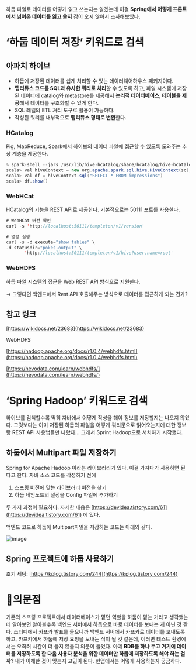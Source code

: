 하둡 파일로 데이터를 어떻게 읽고 쓰는지는 알겠는데 이걸 **Spring에서 어떻게 프론트에서 넘어온 데이터를 읽고 쓸지** 감이 오지 않아서 조사해보았다.

# ‘하둡 데이터 저장’ 키워드로 검색

## 아파치 하이브

- 하둡에 저장된 데이터를 쉽게 처리할 수 있는 데이터웨어하우스 패키지이다.
- **맵리듀스 코드를 SQL과 유사한 쿼리로 처리**할 수 있도록 하고, 파일 시스템에 저장된 데이터에 catalog와 metastore를 제공해서 **논리적 데이터베이스, 테이블을 제공**해서 데이터를 구조화할 수 있게 한다.
- SQL 레벨의 ETL 처리 도구로 활용이 가능하다.
- 작성된 쿼리를 내부적으로 **맵리듀스 형태로 변환**한다.

### HCatalog

Pig, MapReduce, Spark에서 하이브의 데이터 파일에 접근할 수 있도록 도와주는 추상 계층을 제공한다.

```java
% spark-shell --jars /usr/lib/hive-hcatalog/share/hcatalog/hive-hcatalog-core-1.0.0-amzn-3.jar
scala> val hiveContext = new org.apache.spark.sql.hive.HiveContext(sc); 
scala> val df = hiveContext.sql("SELECT * FROM impressions") 
scala> df.show()
```

### WebHCat

HCatalog의 기능을 REST API로 제공한다. 기본적으로는 50111 포트를 사용한다.

```java
# WebHCat 버전 확인 
curl -s 'http://localhost:50111/templeton/v1/version'

# 명령 실행 
curl -s -d execute="show tables" \
-d statusdir="pokes.output" \
       'http://localhost:50111/templeton/v1/hive?user.name=root'
```

### WebHDFS

하둡 파일 시스템의 접근을 Web REST API 방식으로 지원한다.

→ 그렇다면 백엔드에서 Rest API 호출해주는 방식으로 데이터를 접근하게 되는 건가?

## 참고 링크

[https://wikidocs.net/23683](https://wikidocs.net/23683)

WebHDFS 

[https://hadoop.apache.org/docs/r1.0.4/webhdfs.html](https://hadoop.apache.org/docs/r1.0.4/webhdfs.html) 

[https://hevodata.com/learn/webhdfs/](https://hevodata.com/learn/webhdfs/)

# ‘Spring Hadoop’ 키워드로 검색

하이브를 검색할수록 딱히 자바에서 어떻게 작성을 해야 정보를 저장할지는 나오지 않았다. 그것보다는 이미 저장된 하둡의 파일을 어떻게 쿼리문으로 읽어오는지에 대한 정보랑 REST API 사용법들만 나왔다... 그래서 Sprint Hadoop으로 서치하기 시작했다.

## 하둡에서 Multipart 파일 저장하기

Spring for Apache Hadoop 이라는 라이브러리가 있다. 이걸 가져다가 사용하면 된다고 한다. 자바 소스 코드를 작성하기 전에 

1. 스프링 버전에 맞는 라이브러리 버전을 찾기
2. 하둡 네임노드의 설정을 Config 파일에 추가하기

두 가지 과정이 필요하다. 자세한 내용은 [https://devidea.tistory.com/61](https://devidea.tistory.com/61) 에 있다.

백엔드 코드로 하둡에 Multipart파일을 저장하는 코드는 아래와 같다. 

![image](https://user-images.githubusercontent.com/55578809/157881950-759c283c-844e-4be4-a692-b37ffa897add.png)


## Spring 프로젝트에 하둡 사용하기

초기 세팅: [https://kplog.tistory.com/244](https://kplog.tistory.com/244) 

# 🤔의문점

기존의 스프링 프로젝트에서 데이터베이스가 맡던 역할을 하둡이 맡는 거라고 생각했는데 알아보면 알아볼수록 백엔드 서버에서 하둡으로 바로 데이터를 보내는 게 아닌 것 같다. 스터디에서 카프카 발표를 들으니까 백엔드 서버에서 카프카로 데이터를 보내도록 하고, 카프카에서 하둡에 저장 요청을 보내는 식이 될 것 같은데, 이러면 테스트 환경에서는 오히려 시간이 더 들지 않을지 의문이 들었다. 아예 **RDB를 하나 두고 거기에 데이터를 저장하도록 한 다음 사용자 분석을 위한 데이터만 하둡에 저장하도록 해야 하는 걸까?** 내가 이해한 것이 맞는지 고민이 된다. 현업에서는 어떻게 사용하는지 궁금하다.